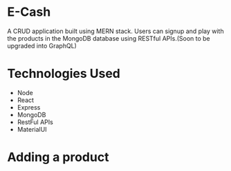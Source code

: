 # E-Cash
A CRUD application built using MERN stack. Users can signup and play with the products in the MongoDB database using RESTful APIs.(Soon to be upgraded into GraphQL)

# Technologies Used
* Node
* React
* Express
* MongoDB
* RestFul APIs
* MaterialUI

# Adding a product

